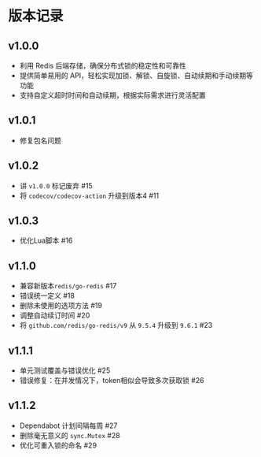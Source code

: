 # 版本记录

## v1.0.0
- 利用 Redis 后端存储，确保分布式锁的稳定性和可靠性
- 提供简单易用的 API，轻松实现加锁、解锁、自旋锁、自动续期和手动续期等功能
- 支持自定义超时时间和自动续期，根据实际需求进行灵活配置

## v1.0.1
- 修复包名问题

## v1.0.2
- 讲 `v1.0.0` 标记废弃 #15
- 将 `codecov/codecov-action` 升级到版本4 #11

## v1.0.3
- 优化Lua脚本 #16

## v1.1.0
- 兼容新版本`redis/go-redis` #17
- 错误统一定义 #18
- 删除未使用的选项方法 #19
- 调整自动续订时间 #20
- 将 `github.com/redis/go-redis/v9` 从 `9.5.4` 升级到 `9.6.1` #23

## v1.1.1
- 单元测试覆盖与错误优化 #25
- 错误修复：在并发情况下，token相似会导致多次获取锁 #26

## v1.1.2
- Dependabot 计划间隔每周 #27
- 删除毫无意义的 `sync.Mutex` #28
- 优化可重入锁的命名 #29